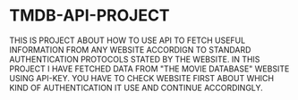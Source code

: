 # TMDB-API-PROJECT
THIS IS PROJECT ABOUT HOW TO USE API TO FETCH USEFUL INFORMATION FROM ANY WEBSITE ACCORDIGN TO STANDARD AUTHENTICATION PROTOCOLS STATED BY THE WEBSITE. IN THIS PROJECT I HAVE FETCHED DATA FROM "THE MOVIE DATABASE" WEBSITE USING API-KEY. YOU HAVE TO CHECK WEBSITE FIRST ABOUT WHICH KIND OF AUTHENTICATION IT USE AND CONTINUE ACCORDINGLY.
